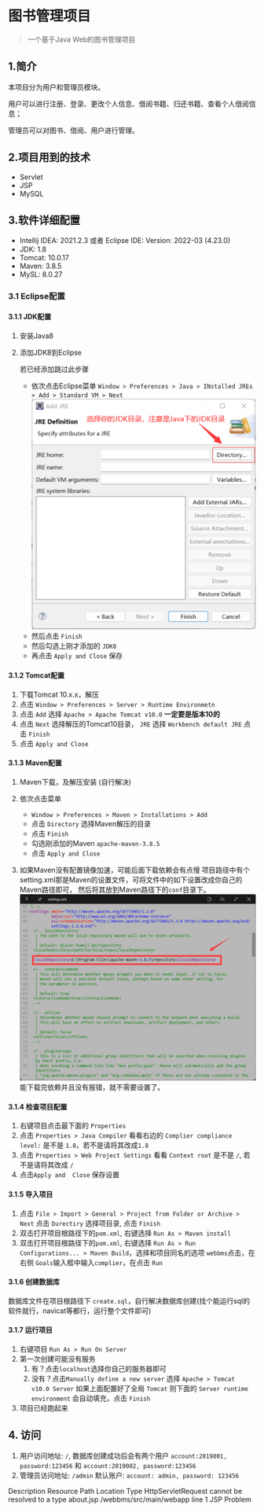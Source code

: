 # 图书管理项目

> 一个基于Java Web的图书管理项目

## 1.简介

本项目分为用户和管理员模块。

用户可以进行注册、登录、更改个人信息、借阅书籍、归还书籍、查看个人借阅信息；

管理员可以对图书、借阅、用户进行管理。

## 2.项目用到的技术

- Servlet
- JSP
- MySQL

## 3.软件详细配置

- Intellij IDEA: 2021.2.3 或者 Eclipse IDE: Version: 2022-03 (4.23.0)
- JDK: 1.8
- Tomcat: 10.0.17
- Maven: 3.8.5
- MySL: 8.0.27

### 3.1 Eclipse配置

#### 3.1.1 JDK配置

1. 安装Java8

2. 添加JDK8到Eclipse

    若已经添加跳过此步骤

   - 依次点击Eclipse菜单
   `Window > Preferences > Java > INstalled JREs > Add > Standard VM > Next`
   ![](./README/step1.png)
   - 然后点击 `Finish`
   - 然后勾选上刚才添加的 `JDK8`
   - 再点击 `Apply and Close` 保存

#### 3.1.2 Tomcat配置
1. 下载Tomcat 10.x.x，解压
2. 点击 `Window > Preferences > Server > Runtime Environmetn`
3. 点击 `Add` 选择 `Apache > Apache Tomcat v10.0` **一定要是版本10的**
4. 点击 `Next` 选择解压的Tomcat10目录， `JRE` 选择 `Workbench default JRE` 点击 `Finish`
5. 点击 `Apply and Close`

#### 3.1.3 Maven配置

1. Maven下载，及解压安装 (自行解决)
2. 依次点击菜单

    - `Window > Preferences > Maven > Installations > Add`
    - 点击 `Directory` 选择Maven解压的目录
    - 点击 `Finish`
    - 勾选刚添加的Maven `apache-maven-3.8.5`
    - 点击 `Apply and Close`
3. 如果Maven没有配置镜像加速，可能后面下载依赖会有点慢
项目路径中有个setting.xml那是Maven的设置文件，可将文件中的如下设置改成你自己的Maven路径即可，
然后将其放到Maven路径下的`conf`目录下。
![](./README/step2.png)
能下载完依赖并且没有报错，就不需要设置了。

#### 3.1.4 检查项目配置
1. 右键项目点击最下面的 `Properties`
2. 点击 `Properties > Java Compiler` 看看右边的 `Complier compliance level:` 是不是 `1.8`，若不是请将其改成`1.8`
3. 点击 `Properties > Web Project Settings` 看看 `Context root` 是不是 `/`, 若不是请将其改成 `/`
4. 点击`Apply and  Close` 保存设置

#### 3.1.5 导入项目
1. 点击 `File > Import > General > Project from Folder or Archive > Next` 点击 `Durectiry` 选择项目录, 点击 `Finish`
2. 双击打开项目根路径下的`pom.xml`, 右键选择 `Run As > Maven install`
3. 双击打开项目根路径下的`pom.xml`, 右键选择 `Run As > Run Configurations... > Maven Build`，选择和项目同名的选项 `webbms`点击，在右侧 `Goals`输入框中输入`complier`，在点击 `Run`

#### 3.1.6 创建数据库
数据库文件在项目根路径下 `create.sql`，自行解决数据库创建(找个能运行sql的软件就行，navicat等都行，运行整个文件即可)

#### 3.1.7 运行项目
1. 右键项目 `Run As > Run On Server`
2. 第一次创建可能没有服务
   1. 有？点击`localhost`选择你自己的服务器即可
   2. 没有？点击`Manually define a new server` 选择 `Apache > Tomcat v10.0 Server` 如果上面配置好了全局 `Tomcat` 则下面的 `Server runtime environment` 会自动填充，点击 `Finish`
3. 项目已经跑起来

## 4. 访问
1. 用户访问地址: `/`, 数据库创建成功后会有两个用户 `account:2019001, password:123456` 和 `account:2019002, password:123456`
2. 管理员访问地址: `/admin` 默认账户: `account: admin, password: 123456`

Description	Resource	Path	Location	Type
HttpServletRequest cannot be resolved to a type	about.jsp	/webbms/src/main/webapp	line 1	JSP Problem
